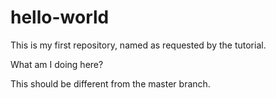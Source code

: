 # hello-world
This is my first repository, named as requested by the tutorial.

What am I doing here?

This should be different from the master branch.
